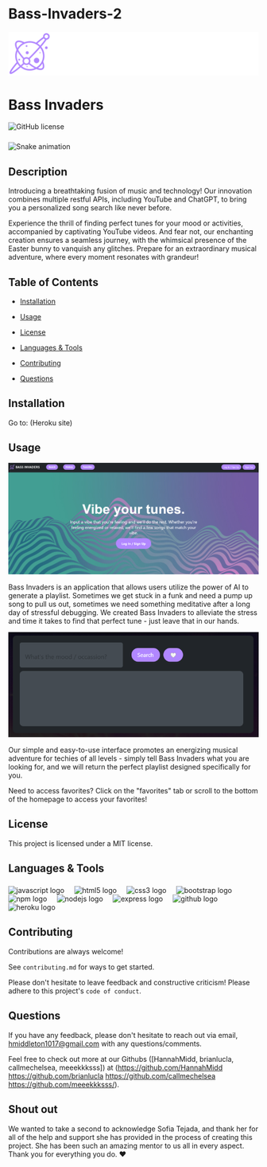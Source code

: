 # Bass-Invaders-2

![Logo](/public/images/logo.png)

# Bass Invaders
![GitHub license](https://img.shields.io/badge/license-MIT-blue.svg)

###

<img src="https://raw.githubusercontent.com/meeekkksss/meeekkksss/output/snake.svg" alt="Snake animation" />

###

## Description

Introducing a breathtaking fusion of music and technology! Our innovation combines multiple restful APIs, including YouTube and ChatGPT, to bring you a personalized song search like never before.

Experience the thrill of finding perfect tunes for your mood or activities, accompanied by captivating YouTube videos. And fear not, our enchanting creation ensures a seamless journey, with the whimsical presence of the Easter bunny to vanquish any glitches. Prepare for an extraordinary musical adventure, where every moment resonates with grandeur!

## Table of Contents

* [Installation](#installation)

* [Usage](#usage)

* [License](#license)

* [Languages & Tools](#languages_and_tools)

* [Contributing](#Contributions)

* [Questions](#questions)

## Installation

Go to: (Heroku site)

## Usage

![Alt Text](./public/images/bassinvadershomepage.png)

Bass Invaders is an application that allows users utilize the power of AI to generate a playlist. Sometimes we get stuck in a funk and need a pump up song to pull us out, sometimes we need something meditative after a long day of stressful debugging. We created Bass Invaders to alleviate the stress and time it takes to find that perfect tune - just leave that in our hands.

![Alt Text](./public/images/bassinvaderssearch.png)

Our simple and easy-to-use interface promotes an energizing musical adventure for techies of all levels - simply tell Bass Invaders what you are looking for, and we will return the perfect playlist designed specifically for you.

Need to access favorites? Click on the "favorites" tab or scroll to the bottom of the homepage to access your favorites!

## License

This project is licensed under a MIT license.

## Languages & Tools

###

<div align="left">
  <img src="https://cdn.jsdelivr.net/gh/devicons/devicon/icons/javascript/javascript-original.svg" height="40" alt="javascript logo"  />
  <img width="12" />
  <img src="https://cdn.jsdelivr.net/gh/devicons/devicon/icons/html5/html5-original.svg" height="40" alt="html5 logo"  />
  <img width="12" />
  <img src="https://cdn.jsdelivr.net/gh/devicons/devicon/icons/css3/css3-original.svg" height="40" alt="css3 logo"  />
  <img width="12" />
  <img src="https://cdn.jsdelivr.net/gh/devicons/devicon/icons/bootstrap/bootstrap-original.svg" height="40" alt="bootstrap logo"  />
  <img width="12" />
  <img src="https://cdn.jsdelivr.net/gh/devicons/devicon/icons/npm/npm-original-wordmark.svg" height="40" alt="npm logo"  />
  <img width="12" />
  <img src="https://cdn.jsdelivr.net/gh/devicons/devicon/icons/nodejs/nodejs-original.svg" height="40" alt="nodejs logo"  />
  <img width="12" />
  <img src="https://cdn.jsdelivr.net/gh/devicons/devicon/icons/express/express-original.svg" height="40" alt="express logo"  />
  <img width="12" />
  <img src="https://cdn.jsdelivr.net/gh/devicons/devicon/icons/github/github-original.svg" height="40" alt="github logo"  />
  <img width="12" />
  <img src="https://cdn.jsdelivr.net/gh/devicons/devicon/icons/heroku/heroku-original.svg" height="40" alt="heroku logo"  />
</div>

###

## Contributing

Contributions are always welcome!

See `contributing.md` for ways to get started.

Please don't hesitate to leave feedback and constructive criticism! Please adhere to this project's `code of conduct`.

## Questions

If you have any feedback, please don't hesitate to reach out via email, hmiddleton1017@gmail.com with any questions/comments.

Feel free to check out more at our Githubs ([HannahMidd, brianlucla, callmechelsea, meeekkksss]) at 
(https://github.com/HannahMidd https://github.com/brianlucla https://github.com/callmechelsea https://github.com/meeekkksss/).

## Shout out

We wanted to take a second to acknowledge Sofia Tejada, and thank her for all of the help and support she has provided in the process of creating this project. She has been such an amazing mentor to us all in every aspect. Thank you for everything you do. ❤️
